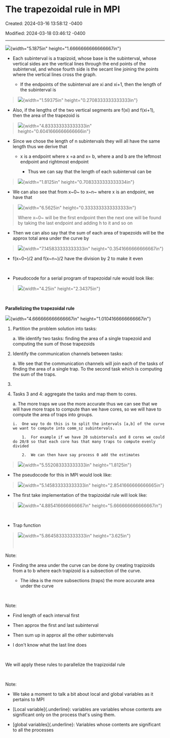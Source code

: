 # The trapezoidal rule in MPI

Created: 2024-03-16 13:58:12 -0400

Modified: 2024-03-18 03:46:12 -0400

---

![](media/The-trapezoidal-rule-in-MPI-image1.png){width="5.1875in" height="1.6666666666666667in"}

-   Each subinterval is a trapizoid, whose base is the subinterval, whose vertical sides are the vertical lines through the end points of the subinterval, and whose fourth side is the secant line joining the points where the vertical lines cross the graph.

    -   If the endpoints of the subinterval are xi and xi+1, then the length of the subinterval is

> ![](media/The-trapezoidal-rule-in-MPI-image2.png){width="1.59375in" height="0.2708333333333333in"}

-   Also, if the lengths of the two vertical segments are f(xi) and f(xi+1), then the area of the trapezoid is

> ![](media/The-trapezoidal-rule-in-MPI-image3.png){width="4.833333333333333in" height="0.6041666666666666in"}

-   Since we chose the length of n subintervals they will all have the same length thus we derive that

    -   x is a endpoint where x =a and x= b, where a and b are the leftmost endpoint and rightmost endpoint

        -   Thus we can say that the length of each subinterval can be

> ![](media/The-trapezoidal-rule-in-MPI-image4.png){width="1.8125in" height="0.7083333333333334in"}

-   We can also see that from x~0~ to x~n~ where x is an endpoint, we have that

> ![](media/The-trapezoidal-rule-in-MPI-image5.png){width="6.5625in" height="0.3333333333333333in"}
>
> Where x~0~ will be the first endpoint then the next one will be found by taking the last endpoint and adding h to it and so on

-   Then we can also say that the sum of each area of trapezoids will be the approx total area under the curve by

> ![](media/The-trapezoidal-rule-in-MPI-image6.png){width="7.145833333333333in" height="0.3541666666666667in"}

-   f(x~0~)/2 and f(x~n~)/2 have the division by 2 to make it even

 

-   Pseudocode for a serial program of trapezoidal rule would look like:

> ![](media/The-trapezoidal-rule-in-MPI-image7.png){width="4.25in" height="2.34375in"}

 

**Parallelizing the trapezoidal rule**

![](media/The-trapezoidal-rule-in-MPI-image8.png){width="4.666666666666667in" height="1.0104166666666667in"}

1.  Partition the problem solution into tasks:

    a.  We identify two tasks: finding the area of a single trapezoid and computing the sum of those trapezoids

2.  Identify the communication channels between tasks:

    a.  We see that the communication channels will join each of the tasks of finding the area of a single trap. To the second task which is computing the sum of the traps.

3.   

4.  Tasks 3 and 4: aggregate the tasks and map them to cores.

    a.  The more traps we use the more accurate thus we can see that we will have more traps to compute than we have cores, so we will have to compute the area of traps into groups.

        i.  One way to do this is to split the intervals [a,b] of the curve we want to compute into comm_sz subintervals.

            1.  For example if we have 20 subintervals and 8 cores we could do 20/8 so that each core has that many traps to compute evenly divided

            2.  We can then have say process 0 add the estimates

> ![](media/The-trapezoidal-rule-in-MPI-image9.png){width="5.552083333333333in" height="1.8125in"}

-   The pseudocode for this in MPI would look like:

> ![](media/The-trapezoidal-rule-in-MPI-image10.png){width="5.145833333333333in" height="2.8541666666666665in"}

-   The first take implementation of the trapizoidal rule will look like:

> ![](media/The-trapezoidal-rule-in-MPI-image11.png){width="4.885416666666667in" height="5.666666666666667in"}

 

-   Trap function

> ![](media/The-trapezoidal-rule-in-MPI-image12.png){width="5.864583333333333in" height="3.625in"}
>
>  

Note:

-   Finding the area under the curve can be done by creating trapizoids from a to b where each trapizoid is a subsection of the curve.

    -   The idea is the more subsections (traps) the more accurate area under the curve

 

Note:

-   Find length of each interval first

-   Then approx the first and last subinterval

-   Then sum up in approx all the other subintervals

-   I don't know what the last line does

 

We will apply these rules to parallelize the trapizoidal rule

 

Note:

-   We take a moment to talk a bit about local and global variables as it pertains to MPI

-   [Local variable]{.underline}: variables are variables whose contents are significant only on the process that's using them.

-   [global variables]{.underline}: Variables whose contents are significant to all the processes












